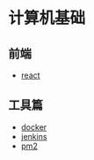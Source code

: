 # 计算机基础

## 前端

- [react](./fe/react/index.md)

## 工具篇

- [docker](./tools/docker/index.md)
- [jenkins](./tools/jenkins/index.md)
- [pm2](./tools/pm2/index.md)
